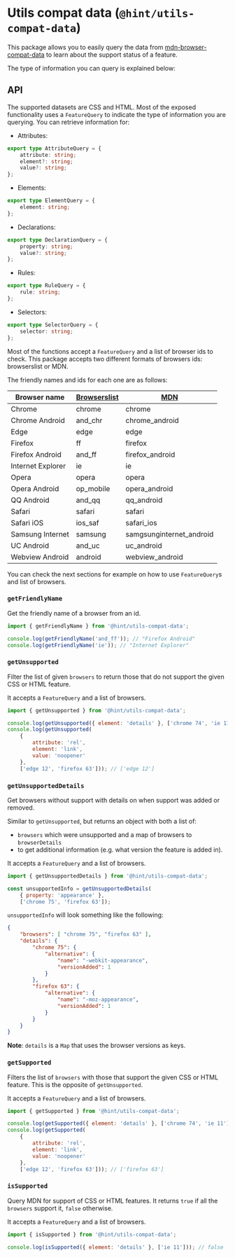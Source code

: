 # Utils compat data (`@hint/utils-compat-data`)

This package allows you to easily query the data from [mdn-browser-compat-data][]
to learn about the support status of a feature.

The type of information you can query is explained below:

## API

The supported datasets are CSS and HTML. Most of the exposed functionality
uses a `FeatureQuery` to indicate the type of information you are querying.
You can retrieve information for:

* Attributes:

```ts
export type AttributeQuery = {
    attribute: string;
    element?: string;
    value?: string;
};
```

* Elements:

```ts
export type ElementQuery = {
    element: string;
};
```

* Declarations:

```ts
export type DeclarationQuery = {
    property: string;
    value?: string;
};
```

* Rules:

```ts
export type RuleQuery = {
    rule: string;
};
```

* Selectors:

```ts
export type SelectorQuery = {
    selector: string;
};
```

Most of the functions accept a `FeatureQuery` and a list of browser
ids to check. This package accepts two different formats of browsers
ids: browserslist or MDN.

The friendly names and ids for each one are as follows:

| Browser name | [Browserslist][bl browsers] | [MDN][mdn browsers] |
| ------------ | ------------ | --------- |
| Chrome       | chrome       | chrome |
| Chrome Android | and_chr    | chrome_android |
| Edge         | edge         | edge |
| Firefox      | ff           | firefox |
| Firefox Android | and_ff    | firefox_android |
| Internet Explorer | ie      | ie |
| Opera        | opera        | opera |
| Opera Android | op_mobile   | opera_android |
| QQ Android   | and_qq       | qq_android |
| Safari       | safari       | safari |
| Safari iOS   | ios_saf      | safari_ios |
| Samsung Internet | samsung  | samgsunginternet_android |
| UC Android   | and_uc       | uc_android |
| Webview Android | android   | webview_android |

You can check the next sections for example on how to use `FeatureQuery`s
and list of browsers.

### `getFriendlyName`

Get the friendly name of a browser from an id.

```js
import { getFriendlyName } from '@hint/utils-compat-data';

console.log(getFriendlyName('and_ff')); // "Firefox Android"
console.log(getFriendlyName('ie')); // "Internet Explorer"
```

### `getUnsupported`

Filter the list of given `browsers` to return those that do not support the
given CSS or HTML feature.

It accepts a `FeatureQuery` and a list of browsers.

```js
import { getUnsupported } from '@hint/utils-compat-data';

console.log(getUnsupported({ element: 'details' }, ['chrome 74', 'ie 11'])); // ['ie 11']
console.log(getUnsupported(
    {
        attribute: 'rel',
        element: 'link',
        value: 'noopener'
    },
    ['edge 12', 'firefox 63'])); // ['edge 12']
```

### `getUnsupportedDetails`

Get browsers without support with details on when support was added or removed.

Similar to `getUnsupported`, but returns an object with both a list of:

* `browsers` which were unsupported and a map of browsers to `browserDetails`
* to get additional information (e.g. what version the feature is added in).

It accepts a `FeatureQuery` and a list of browsers.

```js
import { getUnsupportedDetails } from '@hint/utils-compat-data';

const unsupportedInfo = getUnsupportedDetails(
    { property: 'appearance' },
    ['chrome 75', 'firefox 63']);
```

`unsupportedInfo` will look something like the following:

```json
{
    "browsers": [ "chrome 75", "firefox 63" ],
    "details": {
        "chrome 75": {
            "alternative": {
                "name": "-webkit-appearance",
                "versionAdded": 1
            }
        },
        "firefox 63": {
            "alternative": {
                "name": "-moz-appearance",
                "versionAdded": 1
            }
        }
    }
}
```

**Note**: `details` is a `Map` that uses the browser versions as keys.

### `getSupported`

Filters the list of `browsers` with those that support the given CSS or HTML feature.
This is the opposite of `getUnsupported`.

It accepts a `FeatureQuery` and a list of browsers.

```js
import { getSupported } from '@hint/utils-compat-data';

console.log(getSupported({ element: 'details' }, ['chrome 74', 'ie 11'])); // ['chrome 74']
console.log(getSupported(
    {
        attribute: 'rel',
        element: 'link',
        value: 'noopener'
    },
    ['edge 12', 'firefox 63'])); // ['firefox 63']
```

### `isSupported`

Query MDN for support of CSS or HTML features. It returns `true` if all
the `browsers` support it, `false` otherwise.

It accepts a `FeatureQuery` and a list of browsers.

```js
import { isSupported } from '@hint/utils-compat-data';

console.log(isSupported({ element: 'details' }, ['ie 11'])); // false
```

<!-- Link labels -->

[bl browsers]: https://github.com/browserslist/browserslist#browsers
[mdn browsers]: https://github.com/mdn/browser-compat-data/tree/master/browsers
[mdn-browser-compat-data]: https://www.npmjs.com/package/mdn-browser-compat-data

